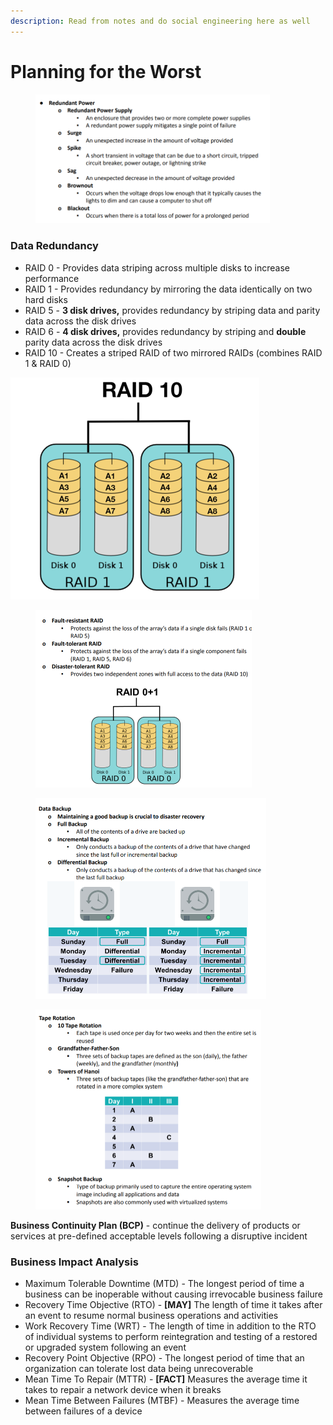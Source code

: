```yaml
---
description: Read from notes and do social engineering here as well
---
```


# Planning for the Worst

<div align="left"><figure><img src="../../.gitbook/assets/image (150).png" alt="" width="375"><figcaption></figcaption></figure></div>

### Data Redundancy

* RAID 0 - Provides data striping across multiple disks to increase performance
* RAID 1 - Provides redundancy by mirroring the data identically on two hard disks
* RAID 5 - **3 disk drives,** provides redundancy by striping data and parity data across the disk drives
* RAID 6 - **4 disk drives,** provides redundancy by striping and **double** parity data across the disk drives
* RAID 10 - Creates a striped RAID of two mirrored RAIDs (combines RAID 1 & RAID 0)

<img src="../../.gitbook/assets/image (151).png" alt="" data-size="original">

<div align="left"><figure><img src="../../.gitbook/assets/image (152).png" alt="" width="346"><figcaption></figcaption></figure></div>

<div align="left"><figure><img src="../../.gitbook/assets/image (153).png" alt="" width="369"><figcaption></figcaption></figure></div>

<div align="left"><figure><img src="../../.gitbook/assets/image (154).png" alt="" width="361"><figcaption></figcaption></figure></div>

**Business Continuity Plan (BCP)** - continue the delivery of products or services at pre-defined acceptable levels following a disruptive incident

### Business Impact Analysis

* Maximum Tolerable Downtime (MTD) - The longest period of time a business can be inoperable without causing irrevocable business failure
* Recovery Time Objective (RTO) - **\[MAY]** The length of time it takes after an event to resume normal business operations and activities
* Work Recovery Time (WRT) - The length of time in addition to the RTO of individual systems to perform reintegration and testing of a restored or upgraded system following an event
* Recovery Point Objective (RPO) - The longest period of time that an organization can tolerate lost data being unrecoverable
* Mean Time To Repair (MTTR) - **\[FACT]** Measures the average time it takes to repair a network device when it breaks
* Mean Time Between Failures (MTBF) - Measures the average time between failures of a device
